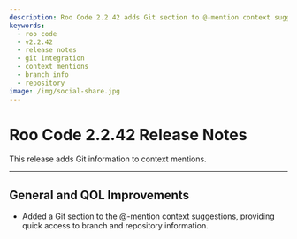 ```yaml
---
description: Roo Code 2.2.42 adds Git section to @-mention context suggestions for quick access to branch and repository information.
keywords:
  - roo code
  - v2.2.42
  - release notes
  - git integration
  - context mentions
  - branch info
  - repository
image: /img/social-share.jpg
---
```


# Roo Code 2.2.42 Release Notes

This release adds Git information to context mentions.

---

## General and QOL Improvements

*   Added a Git section to the @-mention context suggestions, providing quick access to branch and repository information.